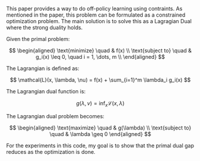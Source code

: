 This paper provides a way to do off-policy learning using contraints. As mentioned in the paper, this problem can be formulated as a constrained optimization problem. The main solution is to solve this as a Lagragian Dual where the strong duality holds. 

Given the primal problem:

$$
\begin{aligned}
\text{minimize} \quad & f(x) \\
\text{subject to} \quad & g_i(x) \leq 0, \quad i = 1, \dots, m \\
\end{aligned}
$$

The Lagrangian is defined as:

$$
\mathcal{L}(x, \lambda, \nu) = f(x) + \sum_{i=1}^m \lambda_i g_i(x)
$$

The Lagrangian dual function is:

$$
g(\lambda, \nu) = \inf_x \mathcal{L}(x, \lambda)
$$

The Lagrangian dual problem becomes:

$$
\begin{aligned}
\text{maximize} \quad & g(\lambda) \\
\text{subject to} \quad & \lambda \geq 0
\end{aligned}
$$


For the experiments in this code, my goal is to show that the primal dual gap reduces as the optimization is done. 
